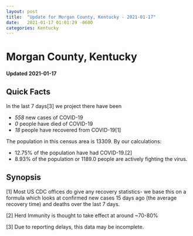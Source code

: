 ```yaml
---
layout: post
title:  "Update for Morgan County, Kentucky - 2021-01-17"
date:   2021-01-17 01:01:29 -0600
categories: Kentucky
---
```


# Morgan County, Kentucky
#### Updated 2021-01-17

## Quick Facts

In the last 7 days[3] we project there have been
- *558* new cases of COVID-19
- *0* people have died of COVID-19
- *18* people have recovered from COVID-19[1]

The population in this census area is 13309. By our calculations:
- 12.75% of the population have had COVID-19.[2]
- 8.93% of the population or 1189.0 people are actively fighting the virus.

## Synopsis




[1] Most US CDC offices do give any recovery statistics- we base this on a formula which looks at confirmed new cases
15 days ago (the average recovery time) and deaths over the last 7 days.

[2] Herd Immunity is thought to take effect at around ~70-80%

[3] Due to reporting delays, this data may be incomplete.
 
    